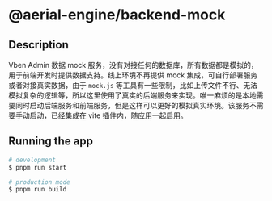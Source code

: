 # @aerial-engine/backend-mock

## Description

Vben Admin 数据 mock 服务，没有对接任何的数据库，所有数据都是模拟的，用于前端开发时提供数据支持。线上环境不再提供 mock 集成，可自行部署服务或者对接真实数据，由于 `mock.js` 等工具有一些限制，比如上传文件不行、无法模拟复杂的逻辑等，所以这里使用了真实的后端服务来实现。唯一麻烦的是本地需要同时启动后端服务和前端服务，但是这样可以更好的模拟真实环境。该服务不需要手动启动，已经集成在 vite 插件内，随应用一起启用。

## Running the app

```bash
# development
$ pnpm run start

# production mode
$ pnpm run build
```
